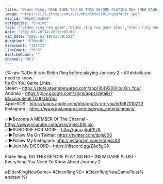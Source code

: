 ```yaml
---
title: "Elden Ring: MAKE SURE YOU DO THIS BEFORE PLAYING NG+ (NEW GAME PLUS) - Everything You Need To Know"
image: "https:\/\/i.ytimg.com\/vi\/8hpKChdwEb8\/hqdefault.jpg"
vid_id: "8hpKChdwEb8"
categories: "Gaming"
tags: ["elden ring new game","elden ring new game plus","elden ring new game plus differences"]
date: "2022-03-28T14:22:56+03:00"
vid_date: "2022-03-19T21:39:55Z"
duration: "PT6M40S"
viewcount: "135773"
likeCount: "2608"
dislikeCount: ""
channel: "DPJ"
---
```

{% raw %}Do this in Elden Ring before playing Journey 2 - All details you need to know.<br />Its On You Game Links:<br />Steam - <a rel="nofollow" target="blank" href="https://store.steampowered.com/app/1849200/Its_On_You/">https://store.steampowered.com/app/1849200/Its_On_You/</a><br />Android - <a rel="nofollow" target="blank" href="https://play.google.com/store/apps/details?id=com.RealLTD.ItsOnYou">https://play.google.com/store/apps/details?id=com.RealLTD.ItsOnYou</a><br />Apple/IOS - <a rel="nofollow" target="blank" href="https://apps.apple.com/gb/app/its-on-you/id1587010723">https://apps.apple.com/gb/app/its-on-you/id1587010723</a><br />Instagram - <a rel="nofollow" target="blank" href="https://www.instagram.com/itsonyou_entertainment/">https://www.instagram.com/itsonyou_entertainment/</a><br /><br />✅►Become A MEMBER Of The Channel - <a rel="nofollow" target="blank" href="https://www.youtube.com/user/dpjsc08/join">https://www.youtube.com/user/dpjsc08/join</a><br />✅►SUBCRIBE FOR MORE - <a rel="nofollow" target="blank" href="http://goo.gl/qPP7K">http://goo.gl/qPP7K</a> <br />✅►Follow Me On Twitter: <a rel="nofollow" target="blank" href="https://twitter.com/dpjsc08">https://twitter.com/dpjsc08</a><br />✅►Follow My Instagram: <a rel="nofollow" target="blank" href="http://instagram.com/ytdpjsc08">http://instagram.com/ytdpjsc08</a><br />✅►Join My DISCORD - <a rel="nofollow" target="blank" href="https://discord.gg/ZAc5gGX">https://discord.gg/ZAc5gGX</a><br /><br />Elden Ring: DO THIS BEFORE PLAYING NG+ (NEW GAME PLUS) - Everything You Need To Know About Journey 2<br /><br />#EldenRingNewGame+ #EldenRingNG+ #EldenRingNewGamePlus{% endraw %}
